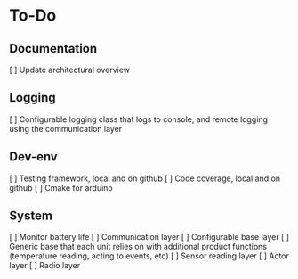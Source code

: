 # To-Do

## Documentation

[ ] Update architectural overview

## Logging

[ ] Configurable logging class that logs to console, and remote logging using the communication layer

## Dev-env

[ ] Testing framework, local and on github
[ ] Code coverage, local and on github
[ ] Cmake for arduino

## System

[ ] Monitor battery life
[ ] Communication layer
[ ] Configurable base layer
[ ] Generic base that each unit relies on with additional product functions (temperature reading, acting to events, etc)
[ ] Sensor reading layer
[ ] Actor layer
[ ] Radio layer
